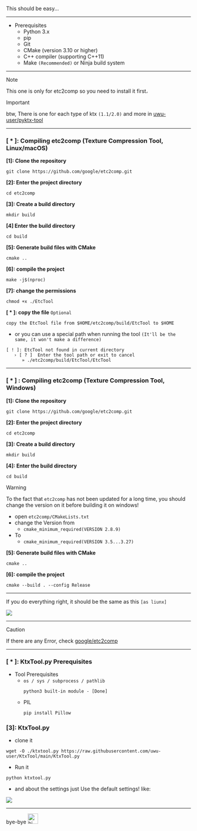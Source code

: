 This should be easy...

---

- Prerequisites
  - Python 3.x
  - pip
  - Git
  - CMake (version 3.10 or higher)
  - C++ compiler (supporting C++11)
  - Make `(Recommended)` or Ninja build system

---

> [!NOTE]
> This one is only for etc2comp so you need to install it first،

> [!IMPORTANT]  
> btw, There is one for each type of ktx `(1.1/2.0)` and more in [uwu-user/pyktx-tool](https://github.com/uwu-user/pyktx-tool)

---
### [ * ]: Compiling etc2comp (Texture Compression Tool, Linux/macOS)

**[1]: Clone the repository**
```
git clone https://github.com/google/etc2comp.git
```

**[2]: Enter the project directory**
```
cd etc2comp
```

**[3]: Create a build directory**
```
mkdir build
```

**[4] Enter the build directory**
```
cd build
```

**[5]: Generate build files with CMake**
```
cmake ..
```

**[6]: compile the project**
```
make -j$(nproc)
```

**[7]: change the permissions**
```
chmod +x ./EtcTool
```

**[ * ]: copy the file** `Optional`
```
copy the EtcTool file from $HOME/etc2comp/build/EtcTool to $HOME
```
 - or you can use a special path when running the tool `(It'll be the same, it won't make a difference)`
```
[ ! ]: EtcTool not found in current directory
   › [ ? ]  Enter the tool path or exit to cancel
      » ./etc2comp/build/EtcTool/EtcTool
```

---
### [ * ] : Compiling etc2comp (Texture Compression Tool, Windows)

**[1]: Clone the repository**
```
git clone https://github.com/google/etc2comp.git
```

**[2]: Enter the project directory**
```
cd etc2comp
```

**[3]: Create a build directory**
```
mkdir build
```

**[4]: Enter the build directory**
```
cd build
```

> [!WARNING]
> To the fact that `etc2comp` has not been updated for a long time, you should change the version on it before building it on windows!
  - open `etc2comp/CMakeLists.txt`
  - change the Version from
    - ```cmake_minimum_required(VERSION 2.8.9)```
  - To
    - ```cmake_minimum_required(VERSION 3.5...3.27)```

**[5]: Generate build files with CMake**
```
cmake ..
```

**[6]: compile the project**
```
cmake --build . --config Release
```

---

If you do everything right, it should be the same as this `[as liunx]`
<p>
    <img src="./assets/etc2comp.png" />
</p>

---

> [!CAUTION]
> If there are any Error,  check [google/etc2comp](https://github.com/google/etc2comp)

--- 

### [ * ]: KtxTool.py Prerequisites

- Tool Prerequisites
  - `os / sys / subprocess / pathlib`
    ```
    python3 built-in module - [Done]
    ```
  - PIL
    ```
    pip install Pillow
    ```

### [3]: KtxTool.py

- clone it
```
wget -O ./ktxtool.py https://raw.githubusercontent.com/uwu-user/KtxTool/main/KtxTool.py
```

- Run it
```
python ktxtool.py
```

- and about the settings just Use the default settings! like:
  
<p>
    <img src="./assets/KtxTool.png" />
</p>

--- 

bye-bye <img src="https://user-images.githubusercontent.com/1303154/88677602-1635ba80-d120-11ea-84d8-d263ba5fc3c0.gif" width="28px" alt="hi">
